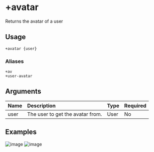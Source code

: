 # +avatar
Returns the avatar of a user

## Usage
```
+avatar {user}
```

### Aliases
```
+av
+user-avatar
```

## Arguments
Name | Description | Type | Required
:-- | :-- | :-- | :--
user | The user to get the avatar from. | User | No

## Examples
![image](https://tawk.link/60e18ecd649e0a0a5cca7167/kb/attachments/CYliAw4Etf.jpg)
![image](https://tawk.link/60e18ecd649e0a0a5cca7167/kb/attachments/3vWHSJyeAZ.jpg)
